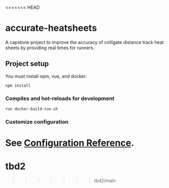 <<<<<<< HEAD
# accurate-heatsheets
A capstone project to improve the accuracy of colligate distance track heat sheets by providing real times for runners.

## Project setup
You must install npm, vue, and docker.
```
npm install
```

### Compiles and hot-reloads for development
```
run docker-build-run.sh
```


### Customize configuration
See [Configuration Reference](https://cli.vuejs.org/config/).
=======
# tbd2
>>>>>>> tbd2/main
